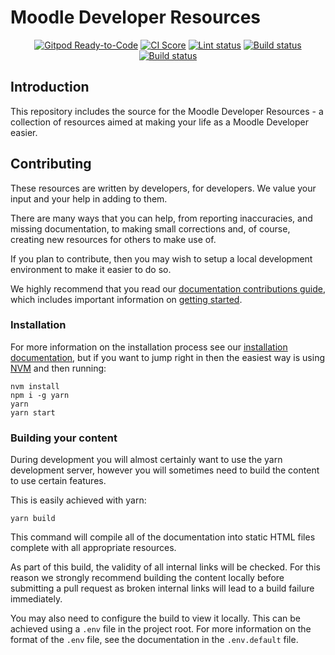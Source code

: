 # Moodle Developer Resources

<p align="center">
  <!--<a href="CONTRIBUTING.md#pull-requests"><img src="https://img.shields.io/badge/PRs-welcome-brightgreen.svg" alt="PRs Welcome"></a>-->
  <!--<a href="#license"><img src="https://img.shields.io/github/license/sourcerer-io/hall-of-fame.svg?colorB=ff0000"></a>-->
  <a href="https://gitpod.io/#https://github.com/moodle/devdocs"><img src="https://img.shields.io/badge/Gitpod-Ready--to--Code-blue?logo=gitpod" alt="Gitpod Ready-to-Code"/></a>
  <a href="https://meercode.io/moodle/devdocs"><img src="https://meercode.io/badge/moodle/devdocs?type=ci-score" alt="CI Score"></a>
  <a href="https://github.com/moodle/devdocs/actions/workflows/markdown-lint.yml"><img src="https://github.com/moodle/devdocs/actions/workflows/markdown-lint.yml/badge.svg" alt="Lint status"></a>
  <a href="https://github.com/moodle/devdocs/actions/workflows/pages/pages-build-deployment"><img src="https://github.com/moodle/devdocs/actions/workflows/pages/pages-build-deployment/badge.svg" alt="Build status"></a>
  <a href="https://github.com/moodle/devdocs/actions/workflows/deploy.yml"><img src="https://github.com/moodle/devdocs/actions/workflows/deploy.yml/badge.svg" alt="Build status"></a>
</p>

## Introduction

This repository includes the source for the Moodle Developer Resources - a
collection of resources aimed at making your life as a Moodle Developer easier.

## Contributing

These resources are written by developers, for developers. We value your input
and your help in adding to them.

There are many ways that you can help, from reporting inaccuracies, and missing
documentation, to making small corrections and, of course, creating new
resources for others to make use of.

If you plan to contribute, then you may wish to setup a local development
environment to make it easier to do so.

We highly recommend that you read our [documentation contributions guide](https://moodledev.io/general/documentation/contributing), which includes important information on [getting started](https://moodledev.io/general/documentation/contributing#getting-started).

### Installation

For more information on the installation process see our [installation documentation](https://moodledev.io/general/documentation/installation), but if you want to jump right in then the easiest way is using [NVM](https://github.com/nvm-sh/nvm) and then running:

```
nvm install
npm i -g yarn
yarn
yarn start
```

### Building your content

During development you will almost certainly want to use the yarn development server, however you will sometimes need to build the content to use certain
features.

This is easily achieved with yarn:

```
yarn build
```

This command will compile all of the documentation into static HTML files complete with all appropriate resources.

As part of this build, the validity of all internal links will be checked. For this reason we strongly recommend building the content locally before submitting a pull request as broken internal links will lead to a build failure
immediately.

You may also need to configure the build to view it locally. This can be achieved using a `.env` file in the project root. For more information on the format of the `.env` file, see the documentation in the `.env.default` file.
